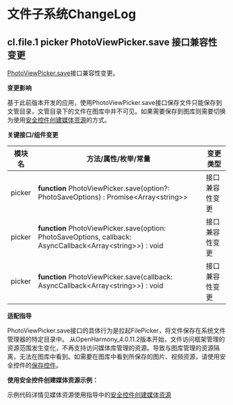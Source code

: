 # 文件子系统ChangeLog

## cl.file.1 picker PhotoViewPicker.save 接口兼容性变更

[PhotoViewPicker.save](../../../application-dev/reference/apis/js-apis-file-picker.md#save)接口兼容性变更。

**变更影响**

基于此前版本开发的应用，使用PhotoViewPicker.save接口保存文件只能保存到文管目录，文管目录下的文件在图库中并不可见。如果需要保存到图库则需要切换为使用[安全控件创建媒体资源](../../../application-dev/file-management/photoAccessHelper-resource-guidelines.md#使用安全控件创建媒体资源)的方式。

**关键接口/组件变更**

| 模块名                    | 方法/属性/枚举/常量                                          | 变更类型 |
| ------------------------- | ------------------------------------------------------------ | -------- |
| picker   |   **function** PhotoViewPicker.save(option?: PhotoSaveOptions) : Promise&lt;Array&lt;string&gt;&gt; | 接口兼容性变更     |
| picker   |   **function** PhotoViewPicker.save(option: PhotoSaveOptions, callback: AsyncCallback&lt;Array&lt;string&gt;&gt;) : void | 接口兼容性变更     |
| picker   |   **function** PhotoViewPicker.save(callback: AsyncCallback&lt;Array&lt;string&gt;&gt;) : void | 接口兼容性变更     |

**适配指导**

PhotoViewPicker.save接口的具体行为是拉起FilePicker，将文件保存在系统文件管理器的特定目录中。
从OpenHarmony_4.0.11.2版本开始，文件访问框架管理的资源范围发生变化，不再支持访问媒体库管理的资源。导致与图库管理的资源隔离，无法在图库中看到。如需要在图库中看到所保存的图片、视频资源，请使用安全控件的[保存控件](../../../../zh-cn/application-dev/reference/arkui-ts/ts-security-components-savebutton.md)。

**使用安全控件创建媒体资源示例：**

示例代码详情见媒体资源使用指导中的[安全控件创建媒体资源](../../../application-dev/file-management/photoAccessHelper-resource-guidelines.md#使用安全控件创建媒体资源)
